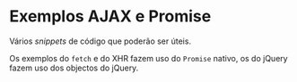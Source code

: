 # Exemplos AJAX e Promise

Vários _snippets_ de código que poderão ser úteis.

Os exemplos do `fetch` e do XHR fazem uso do `Promise` nativo, os do jQuery fazem uso dos objectos do jQuery.

